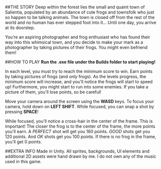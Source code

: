 ##THE STORY
Deep within the forest lies the small and quaint town of Salientia, populated by an
abundance of cute frogs and townsfolk who just so happen to be talking animals. The town
is closed off from the rest of the world and no human has ever stepped foot into it... Until
one day, you arrive at its doorstep.

You’re an aspiring photographer and frog enthusiast who has found their way into this
whimsical town, and you decide to make your mark as a photographer by taking pictures of
their frogs. You might even befriend them!

##HOW TO PLAY
**Run the .exe file under the Builds folder to start playing!**

In each level, you must try to reach the minimum score to win. Earn points by taking pictures of frogs (and _only_ frogs). As the levels progress, the minimum score will increase, and you'll notice the frogs will start to speed up! Furthermore, you might start to run into some enemies. If you take a picture of them, you'll lose points, so be careful!  

Move your camera around the screen using the **WASD** keys. To focus your camera, hold down on **LEFT SHIFT**. While focused, you can snap a shot by pressing **SPACE**! 

While focused, you'll notice a cross-hair in the center of the frame. This is important! The closer the frog is to the center of the frame, the more points you'll earn. A *PERFECT* shot will get you 160 points. *GOOD* shots get you 120 points. And *OK* shots get you 100 points. If there is no frog in the frame, you'll get 0 points. 

##EXTRA INFO
Made in Unity. All sprites, backgrounds, UI elements and additional 2D assets were hand drawn by me. I do not own any of the music used in this game. 
